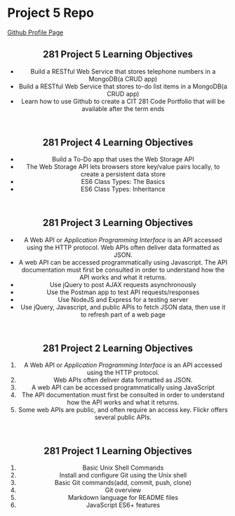 # Project 5 Repo

<a href="htjchacko15.github.io">Github Profile Page</a>

<!DOCTYPE html>
<html lang="en">

<head>
  <meta charset="UTF-8" />
</head>
<body>
<header>
  <h2>281 Project 5 Learning Objectives</h2>
  <ul>
    <li>Build a RESTful Web Service that stores telephone numbers in a MongoDB(a CRUD app)
    </li>
    <li>Build a RESTful Web Service that stores to-do list items in a MongoDB(a CRUD app)
    </li>
    <li>Learn how to use Github to create a CIT 281 Code Portfolio that will be available after the term ends</li>
  </ul>
</header>

<header>
  <h2>281 Project 4 Learning Objectives</h2>
  <ul>
    <li>Build a To-Do app that uses the Web Storage API</li>
    <li>The Web Storage API lets browsers store key/value pairs locally, to create a persistent data store</li>
    <li>ES6 Class Types: The Basics</li>
    <li>ES6 Class Types: Inheritance</li>
  </ul>
</header>

<header>
  <h2>281 Project 3 Learning Objectives</h2>
  <ul>
    <li>A Web API or <i>Application Programming Interface</i> is an API accessed using the HTTP protocol. Web APIs often deliver data formatted as JSON.</li>
    <li>A web API can be accessed programmatically using Javascript. The API documentation must first be consulted in order to understand how the API works and what it returns.
    </li>
    <li>Use jQuery to post AJAX requests asynchronously</li>
    <li>Use the Postman app to test API requests/responses</li>
    <li>Use NodeJS and Express for a testing server</li>
    <li>Use jQuery, Javascript, and public APIs to fetch JSON data, then use it to refresh part of a web page</li>
  </ul>
</header>

<header>
  <h2>281 Project 2 Learning Objectives</h2>
  <ol>
    <li>A Web API or <i>Application Programming Interface</i> is an API accessed using the HTTP protocol.</li>
    <li>Web APIs often deliver data formatted as JSON.</li>
    <li>A web API can be accessed programmatically using JavaScript</li>
    <li>The API documentation must first be consulted in order to understand how the API works and what it returns.</li>
    <li>Some web APIs are public, and often require an access key. Flickr offers several public APIs.</li>
  </ol>
</header>

<header>
  <h2>281 Project 1 Learning Objectives</h2>
    <ol>
      <li>Basic Unix Shell Commands</li>
      <li>Install and configure Git using the Unix shell</li>
      <li>Basic Git commands(add, commit, push, clone)</li>
      <li>Git overview</li>
      <li>Markdown language for README files</li>
      <li>JavaScript ES6+ features</li>
    </ol>
  </body>
<header>
  
  </html>
